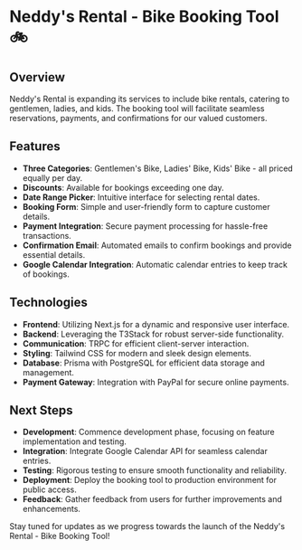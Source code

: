 # Neddy's Rental - Bike Booking Tool 🚲

## Overview

Neddy's Rental is expanding its services to include bike rentals, catering to gentlemen, ladies, and kids. The booking tool will facilitate seamless reservations, payments, and confirmations for our valued customers.

## Features

- **Three Categories**: Gentlemen's Bike, Ladies' Bike, Kids' Bike - all priced equally per day.
- **Discounts**: Available for bookings exceeding one day.
- **Date Range Picker**: Intuitive interface for selecting rental dates.
- **Booking Form**: Simple and user-friendly form to capture customer details.
- **Payment Integration**: Secure payment processing for hassle-free transactions.
- **Confirmation Email**: Automated emails to confirm bookings and provide essential details.
- **Google Calendar Integration**: Automatic calendar entries to keep track of bookings.

## Technologies

- **Frontend**: Utilizing Next.js for a dynamic and responsive user interface.
- **Backend**: Leveraging the T3Stack for robust server-side functionality.
- **Communication**: TRPC for efficient client-server interaction.
- **Styling**: Tailwind CSS for modern and sleek design elements.
- **Database**: Prisma with PostgreSQL for efficient data storage and management.
- **Payment Gateway**: Integration with PayPal for secure online payments.

## Next Steps

- **Development**: Commence development phase, focusing on feature implementation and testing.
- **Integration**: Integrate Google Calendar API for seamless calendar entries.
- **Testing**: Rigorous testing to ensure smooth functionality and reliability.
- **Deployment**: Deploy the booking tool to production environment for public access.
- **Feedback**: Gather feedback from users for further improvements and enhancements.

Stay tuned for updates as we progress towards the launch of the Neddy's Rental - Bike Booking Tool!
